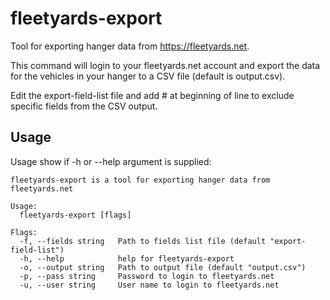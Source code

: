 # fleetyards-export
Tool for exporting hanger data from https://fleetyards.net.

This command will login to your fleetyards.net account and export the data for the vehicles in your hanger to a CSV file (default is output.csv).

Edit the export-field-list file and add # at beginning of line to exclude specific fields from the CSV output.

## Usage
Usage show if -h or --help argument is supplied:

    fleetyards-export is a tool for exporting hanger data from fleetyards.net

    Usage:
      fleetyards-export [flags]

    Flags:
      -f, --fields string   Path to fields list file (default "export-field-list")
      -h, --help            help for fleetyards-export
      -o, --output string   Path to output file (default "output.csv")
      -p, --pass string     Password to login to fleetyards.net
      -u, --user string     User name to login to fleetyards.net

